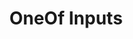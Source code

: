 ---
slug: oneof-inputs
version: v1.347.0
title: OneOf Inputs
tags: ['Script editor', 'Flow editor']
description: Added new type of input `oneOf@, that displays an option between multiple objects.
features:
  [
    'OneOf support in TypeScript scripts and their auto-generated UIs.',
    'OneOf support in flow inputs and their auto-generated UIs.',
    'OneOf support in any UI-built schema',
  ]
docs: /docs/core_concepts/json_schema_and_parsing#oneof
video: /videos/oneof.mp4
---